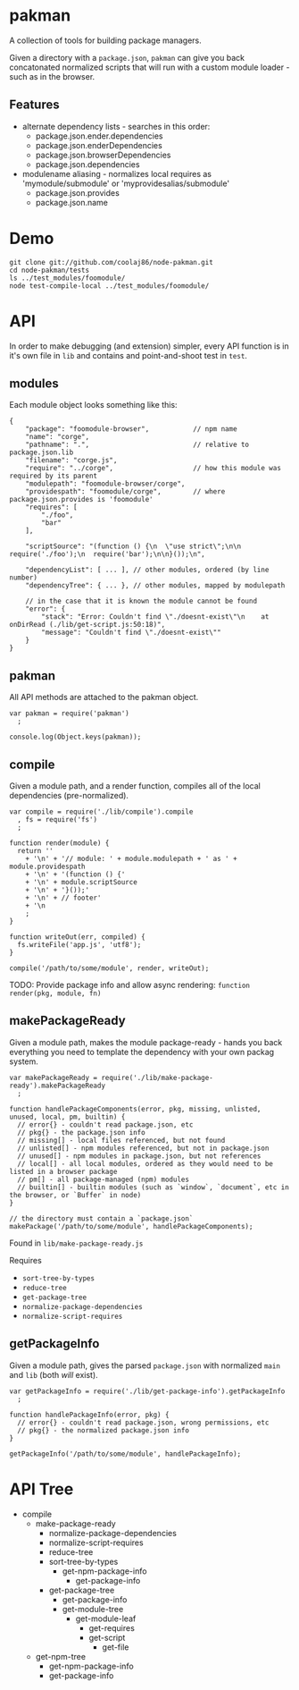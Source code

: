 pakman
===

A collection of tools for building package managers.

Given a directory with a `package.json`, `pakman` can give you back concatonated normalized scripts that will run with a custom module loader - such as in the browser.

Features
---

  * alternate dependency lists - searches in this order:
      * package.json.ender.dependencies
      * package.json.enderDependencies
      * package.json.browserDependencies
      * package.json.dependencies
  * modulename aliasing - normalizes local requires as 'mymodule/submodule' or 'myprovidesalias/submodule'
      * package.json.provides
      * package.json.name

Demo
===

    git clone git://github.com/coolaj86/node-pakman.git
    cd node-pakman/tests
    ls ../test_modules/foomodule/
    node test-compile-local ../test_modules/foomodule/

API
===

In order to make debugging (and extension) simpler,
every API function is in it's own file in `lib` and contains and point-and-shoot test in `test`.

modules
---

Each module object looks something like this:

    {
        "package": "foomodule-browser",           // npm name
        "name": "corge",
        "pathname": ".",                          // relative to package.json.lib
        "filename": "corge.js",
        "require": "../corge",                    // how this module was required by its parent
        "modulepath": "foomodule-browser/corge",
        "providespath": "foomodule/corge",        // where package.json.provides is 'foomodule'
        "requires": [
            "./foo",
            "bar"
        ],

        "scriptSource": "(function () {\n  \"use strict\";\n\n  require('./foo');\n  require('bar');\n\n}());\n",

        "dependencyList": [ ... ], // other modules, ordered (by line number)
        "dependencyTree": { ... }, // other modules, mapped by modulepath

        // in the case that it is known the module cannot be found
        "error": {
            "stack": "Error: Couldn't find \"./doesnt-exist\"\n    at onDirRead (./lib/get-script.js:50:18)",
            "message": "Couldn't find \"./doesnt-exist\""
        }
    }

pakman
---

All API methods are attached to the pakman object.

    var pakman = require('pakman')
      ;

    console.log(Object.keys(pakman));

compile
---

Given a module path, and a render function, compiles all of the local dependencies (pre-normalized).

    var compile = require('./lib/compile').compile
      , fs = require('fs')
      ;

    function render(module) {
      return ''
        + '\n' + '// module: ' + module.modulepath + ' as ' + module.providespath
        + '\n' + '(function () {'
        + '\n' + module.scriptSource 
        + '\n' + '}());'
        + '\n' + // footer'
        + '\n
        ;
    }

    function writeOut(err, compiled) {
      fs.writeFile('app.js', 'utf8');
    }

    compile('/path/to/some/module', render, writeOut);

TODO: Provide package info and allow async rendering: `function render(pkg, module, fn)`

makePackageReady
---

Given a module path, makes the module package-ready - hands you back everything you need to template the dependency with your own packag system.


    var makePackageReady = require('./lib/make-package-ready').makePackageReady
      ;

    function handlePackageComponents(error, pkg, missing, unlisted, unused, local, pm, builtin) {
      // error{} - couldn't read package.json, etc
      // pkg{} - the package.json info
      // missing[] - local files referenced, but not found
      // unlisted[] - npm modules referenced, but not in package.json
      // unused[] - npm modules in package.json, but not references
      // local[] - all local modules, ordered as they would need to be listed in a browser package
      // pm[] - all package-managed (npm) modules
      // builtin[] - builtin modules (such as `window`, `document`, etc in the browser, or `Buffer` in node)
    }

    // the directory must contain a `package.json`
    makePackage('/path/to/some/module', handlePackageComponents);

Found in `lib/make-package-ready.js`

Requires

  * `sort-tree-by-types`
  * `reduce-tree`
  * `get-package-tree`
  * `normalize-package-dependencies`
  * `normalize-script-requires`

getPackageInfo
---

Given a module path, gives the parsed `package.json` with normalized `main` and `lib` (both *will* exist).

    var getPackageInfo = require('./lib/get-package-info').getPackageInfo
      ;

    function handlePackageInfo(error, pkg) {
      // error{} - couldn't read package.json, wrong permissions, etc
      // pkg{} - the normalized package.json info
    }

    getPackageInfo('/path/to/some/module', handlePackageInfo);

API Tree
===

  * compile
    * make-package-ready
      * normalize-package-dependencies
      * normalize-script-requires
      * reduce-tree
      * sort-tree-by-types
        * get-npm-package-info
          * get-package-info
      * get-package-tree
        * get-package-info
        * get-module-tree
          * get-module-leaf
            * get-requires
            * get-script
              * get-file
    * get-npm-tree
      * get-npm-package-info
      * get-package-info
